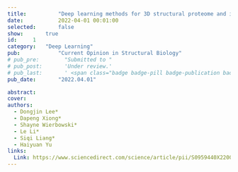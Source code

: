```yaml
---
title:          "Deep learning methods for 3D structural proteome and interactome modeling"
date:           2022-04-01 00:01:00
selected:       false
show:		true
id:		1
category:	"Deep Learning"
pub:            "Current Opinion in Structural Biology"
# pub_pre:        "Submitted to "
# pub_post:       'Under review.'
# pub_last:       ' <span class="badge badge-pill badge-publication badge-success">Spotlight</span>'
pub_date:       "2022.04.01"

abstract:
cover:
authors:
  - Dongjin Lee*
  - Dapeng Xiong*
  - Shayne Wierbowski*
  - Le Li*
  - Siqi Liang*
  - Haiyuan Yu
links:
  Link: https://www.sciencedirect.com/science/article/pii/S0959440X22000021
---
```

